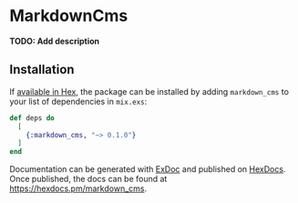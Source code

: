 # MarkdownCms

**TODO: Add description**

## Installation

If [available in Hex](https://hex.pm/docs/publish), the package can be installed
by adding `markdown_cms` to your list of dependencies in `mix.exs`:

```elixir
def deps do
  [
    {:markdown_cms, "~> 0.1.0"}
  ]
end
```

Documentation can be generated with [ExDoc](https://github.com/elixir-lang/ex_doc)
and published on [HexDocs](https://hexdocs.pm). Once published, the docs can
be found at <https://hexdocs.pm/markdown_cms>.

